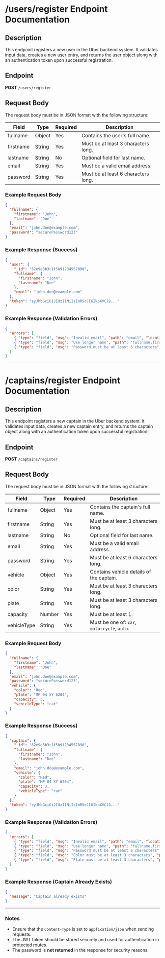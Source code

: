 # /users/register Endpoint Documentation

## Description
This endpoint registers a new user in the Uber backend system. It validates input data, creates a new user entry, and returns the user object along with an authentication token upon successful registration.

## Endpoint
**POST** `/users/register`

## Request Body
The request body must be in JSON format with the following structure:

| Field        | Type   | Required | Description |
|-------------|--------|----------|-------------|
| fullname    | Object | Yes      | Contains the user's full name. |
| firstname   | String | Yes      | Must be at least 3 characters long. |
| lastname    | String | No       | Optional field for last name. |
| email       | String | Yes      | Must be a valid email address. |
| password    | String | Yes      | Must be at least 6 characters long. |

### Example Request Body
```json
{
  "fullname": {
    "firstname": "John",
    "lastname": "Doe"
  },
  "email": "john.doe@example.com",
  "password": "securePassword123"
}
```

### Example Response (Success)
```json
{
  "user": {
    "_id": "62e9e3b3c1f5b91234567890",
    "fullname": {
      "firstname": "John",
      "lastname": "Doe"
    },
    "email": "john.doe@example.com"
  },
  "token": "eyJhbGciOiJIUzI1NiIsInR5cCI6IkpXVCJ9..."
}
```

### Example Response (Validation Errors)
```json
{
  "errors": [
    { "type": "field", "msg": "Invalid email", "path": "email", "location": "body" },
    { "type": "field", "msg": "Use longer name", "path": "fullname.firstname", "location": "body" },
    { "type": "field", "msg": "Password must be at least 6 characters", "path": "password", "location": "body" }
  ]
}
```

---

# /captains/register Endpoint Documentation

## Description
This endpoint registers a new captain in the Uber backend system. It validates input data, creates a new captain entry, and returns the captain object along with an authentication token upon successful registration.

## Endpoint
**POST** `/captains/register`

## Request Body
The request body must be in JSON format with the following structure:

| Field        | Type   | Required | Description |
|-------------|--------|----------|-------------|
| fullname    | Object | Yes      | Contains the captain's full name. |
| firstname   | String | Yes      | Must be at least 3 characters long. |
| lastname    | String | No       | Optional field for last name. |
| email       | String | Yes      | Must be a valid email address. |
| password    | String | Yes      | Must be at least 6 characters long. |
| vehicle     | Object | Yes      | Contains vehicle details of the captain. |
| color       | String | Yes      | Must be at least 3 characters long. |
| plate       | String | Yes      | Must be at least 3 characters long. |
| capacity    | Number | Yes      | Must be at least 1. |
| vehicleType | String | Yes      | Must be one of: `car`, `motorcycle`, `auto`. |

### Example Request Body
```json
{
  "fullname": {
    "firstname": "John",
    "lastname": "Doe"
  },
  "email": "john.doe@example.com",
  "password": "securePassword123",
  "vehicle": {
    "color": "Red",
    "plate": "MP 04 XY 6204",
    "capacity": 3,
    "vehicleType": "car"
  }
}
```

### Example Response (Success)
```json
{
  "captain": {
    "_id": "62e9e3b3c1f5b91234567890",
    "fullname": {
      "firstname": "John",
      "lastname": "Doe"
    },
    "email": "john.doe@example.com",
    "vehicle": {
      "color": "Red",
      "plate": "MP 04 XY 6204",
      "capacity": 3,
      "vehicleType": "car"
    }
  },
  "token": "eyJhbGciOiJIUzI1NiIsInR5cCI6IkpXVCJ9..."
}
```

### Example Response (Validation Errors)
```json
{
  "errors": [
    { "type": "field", "msg": "Invalid email", "path": "email", "location": "body" },
    { "type": "field", "msg": "Use longer name", "path": "fullname.firstname", "location": "body" },
    { "type": "field", "msg": "Password must be at least 6 characters", "path": "password", "location": "body" },
    { "type": "field", "msg": "Color must be at least 3 characters", "path": "vehicle.color", "location": "body" },
    { "type": "field", "msg": "Plate must be at least 3 characters", "path": "vehicle.plate", "location": "body" }
  ]
}
```

### Example Response (Captain Already Exists)
```json
{
  "message": "Captain already exists"
}
```

---

### Notes
- Ensure that the `Content-Type` is set to `application/json` when sending requests.
- The JWT token should be stored securely and used for authentication in protected routes.
- The password is **not returned** in the response for security reasons.

